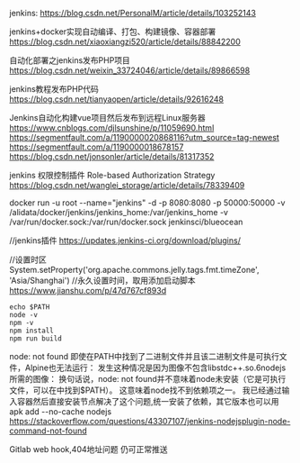 jenkins: https://blog.csdn.net/PersonalM/article/details/103252143

jenkins+docker实现自动编译、打包、构建镜像、容器部署
https://blog.csdn.net/xiaoxiangzi520/article/details/88842200

自动化部署之jenkins发布PHP项目
https://blog.csdn.net/weixin_33724046/article/details/89866598

jenkins教程发布PHP代码
https://blog.csdn.net/tianyaopen/article/details/92616248

Jenkins自动化构建vue项目然后发布到远程Linux服务器
https://www.cnblogs.com/djlsunshine/p/11059690.html
https://segmentfault.com/a/1190000020868116?utm_source=tag-newest
https://segmentfault.com/a/1190000018678157
https://blog.csdn.net/jonsonler/article/details/81317352

jenkins 权限控制插件 Role-based Authorization Strategy
https://blog.csdn.net/wanglei_storage/article/details/78339409

docker run -u root --name="jenkins" -d -p 8080:8080 -p 50000:50000 -v /alidata/docker/jenkins/jenkins_home:/var/jenkins_home -v /var/run/docker.sock:/var/run/docker.sock jenkinsci/blueocean

//jenkins插件
https://updates.jenkins-ci.org/download/plugins/

//设置时区
System.setProperty('org.apache.commons.jelly.tags.fmt.timeZone', 'Asia/Shanghai')
//永久设置时间，取用添加启动脚本
https://www.jianshu.com/p/47d767cf893d

```
echo $PATH
node -v
npm -v
npm install
npm run build
```



node: not found
即使在PATH中找到了二进制文件并且该二进制文件是可执行文件，Alpine也无法运行：
发生这种情况是因为图像不包含libstdc++.so.6nodejs所需的图像：
换句话说，node: not found并不意味着node未安装（它是可执行文件，可以在中找到$PATH）。
这意味着node找不到依赖项之一。
我已经通过输入容器然后直接安装节点解决了这个问题,统一安装了依赖，其它版本也可以用
apk add --no-cache nodejs
https://stackoverflow.com/questions/43307107/jenkins-nodejsplugin-node-command-not-found

Gitlab web hook,404地址问题
仍可正常推送